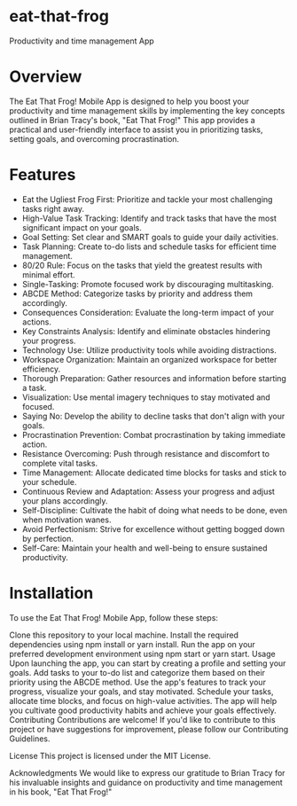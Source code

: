 # eat-that-frog
Productivity and time management App

# Overview
The Eat That Frog! Mobile App is designed to help you boost your productivity and time management skills by implementing the key concepts outlined in Brian Tracy's book, "Eat That Frog!" This app provides a practical and user-friendly interface to assist you in prioritizing tasks, setting goals, and overcoming procrastination.

# Features
+ Eat the Ugliest Frog First: Prioritize and tackle your most challenging tasks right away.
+ High-Value Task Tracking: Identify and track tasks that have the most significant impact on your goals.
+ Goal Setting: Set clear and SMART goals to guide your daily activities.
+ Task Planning: Create to-do lists and schedule tasks for efficient time management.
+ 80/20 Rule: Focus on the tasks that yield the greatest results with minimal effort.
+ Single-Tasking: Promote focused work by discouraging multitasking.
+ ABCDE Method: Categorize tasks by priority and address them accordingly.
+ Consequences Consideration: Evaluate the long-term impact of your actions.
+ Key Constraints Analysis: Identify and eliminate obstacles hindering your progress.
+ Technology Use: Utilize productivity tools while avoiding distractions.
+ Workspace Organization: Maintain an organized workspace for better efficiency.
+ Thorough Preparation: Gather resources and information before starting a task.
+ Visualization: Use mental imagery techniques to stay motivated and focused.
+ Saying No: Develop the ability to decline tasks that don't align with your goals.
+ Procrastination Prevention: Combat procrastination by taking immediate action.
+ Resistance Overcoming: Push through resistance and discomfort to complete vital tasks.
+ Time Management: Allocate dedicated time blocks for tasks and stick to your schedule.
+ Continuous Review and Adaptation: Assess your progress and adjust your plans accordingly.
+ Self-Discipline: Cultivate the habit of doing what needs to be done, even when motivation wanes.
+ Avoid Perfectionism: Strive for excellence without getting bogged down by perfection.
+ Self-Care: Maintain your health and well-being to ensure sustained productivity.
# Installation
To use the Eat That Frog! Mobile App, follow these steps:

Clone this repository to your local machine.
Install the required dependencies using npm install or yarn install.
Run the app on your preferred development environment using npm start or yarn start.
Usage
Upon launching the app, you can start by creating a profile and setting your goals.
Add tasks to your to-do list and categorize them based on their priority using the ABCDE method.
Use the app's features to track your progress, visualize your goals, and stay motivated.
Schedule your tasks, allocate time blocks, and focus on high-value activities.
The app will help you cultivate good productivity habits and achieve your goals effectively.
Contributing
Contributions are welcome! If you'd like to contribute to this project or have suggestions for improvement, please follow our Contributing Guidelines.

License
This project is licensed under the MIT License.

Acknowledgments
We would like to express our gratitude to Brian Tracy for his invaluable insights and guidance on productivity and time management in his book, "Eat That Frog!"
